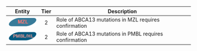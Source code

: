 |Entity|Tier|Description              |
|:----:|:----:|------------------------------|
|![MZL](images/icons/MZL_tier2.png) | 2 | Role of ABCA13 mutations in MZL requires confirmation|
|![PMBL](images/icons/PMBL_tier2.png) | 2 | Role of ABCA13 mutations in PMBL requires confirmation|
